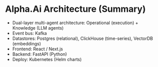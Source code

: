 # Alpha.Ai Architecture (Summary)
- Dual-layer multi-agent architecture: Operational (execution) + Knowledge (LLM agents)
- Event bus: Kafka
- Datastores: Postgres (relational), ClickHouse (time-series), VectorDB (embeddings)
- Frontend: React / Next.js
- Backend: FastAPI (Python)
- Deploy: Kubernetes (Helm charts)
